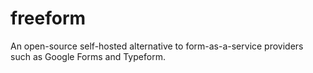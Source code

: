 # freeform

An open-source self-hosted alternative to form-as-a-service providers such as Google Forms and Typeform.